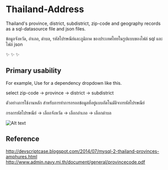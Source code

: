# Thailand-Address

Thailand's province, district, subdistrict, zip-code and geography records as a sql-datasource file and json files.

ข้อมูลจังหวัด, อำเภอ, ตำบล, รหัสไปรษณีย์และภูมิภาค ของประเทศไทยในรูปแบบของไฟล์ sql และไฟล์ json

:sparkles: :sparkles: :sparkles:

## Primary usability

For example, Use for a dependency dropdown like this.

select zip-code → province → district → subdistrict

ตัวอย่างการใช้งานหลัก สำหรับการทำการกรอกข้อมูลที่อยู่แบบอัตโนมัติจากรหัสไปรษณีย์

กรอกรหัสไปรษณีย์ → เลือกจังหวัด → เลือกอำเภอ → เลือกตำบล

![Alt text](https://raw.githubusercontent.com/Cerberus/Thailand-Address/master/screenshot.png "Screenshot")

## Reference

http://devscriptcase.blogspot.com/2014/07/mysql-2-thailand-provinces-amphures.html
http://www.admin.navy.mi.th/document/general/provincecode.pdf
